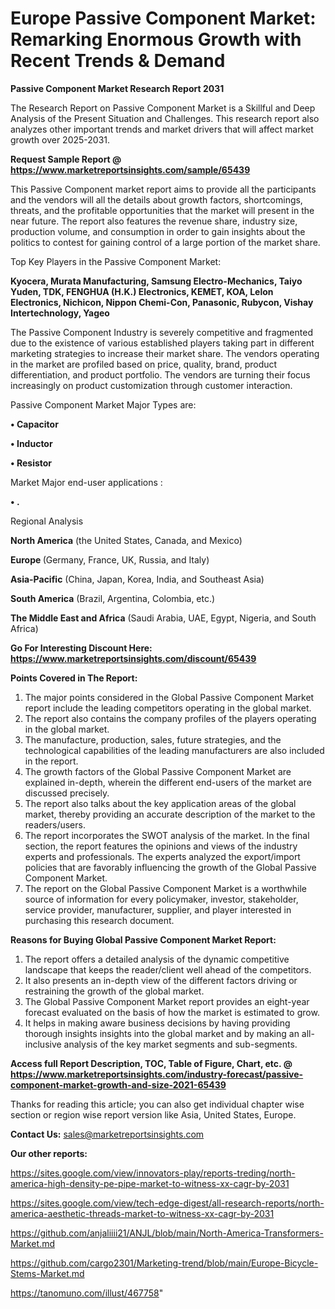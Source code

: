 # Europe Passive Component Market: Remarking Enormous Growth with Recent Trends & Demand

<strong>Passive Component Market Research Report 2031</strong>

The Research Report on Passive Component Market is a Skillful and Deep Analysis of the Present Situation and Challenges. This research report also analyzes other important trends and market drivers that will affect market growth over 2025-2031.

<strong>Request Sample Report @ <a href=https://www.marketreportsinsights.com/sample/65439>https://www.marketreportsinsights.com/sample/65439</a></strong>

This Passive Component market report aims to provide all the participants and the vendors will all the details about growth factors, shortcomings, threats, and the profitable opportunities that the market will present in the near future. The report also features the revenue share, industry size, production volume, and consumption in order to gain insights about the politics to contest for gaining control of a large portion of the market share.

Top Key Players in the Passive Component Market:

<strong>Kyocera, Murata Manufacturing, Samsung Electro-Mechanics, Taiyo Yuden, TDK, FENGHUA (H.K.) Electronics, KEMET, KOA, Lelon Electronics, Nichicon, Nippon Chemi-Con, Panasonic, Rubycon, Vishay Intertechnology, Yageo</strong>

The Passive Component Industry is severely competitive and fragmented due to the existence of various established players taking part in different marketing strategies to increase their market share. The vendors operating in the market are profiled based on price, quality, brand, product differentiation, and product portfolio. The vendors are turning their focus increasingly on product customization through customer interaction.

Passive Component Market Major Types are:

<strong>• Capacitor

• Inductor

• Resistor</strong>

Market Major end-user applications :

<strong>• .</strong>

Regional Analysis

</u><strong><b>North America</b></strong> (the United States, Canada, and Mexico)

<strong><b>Europe </b></strong>(Germany, France, UK, Russia, and Italy)

<strong><b>Asia-Pacific</b></strong> (China, Japan, Korea, India, and Southeast Asia)

<strong><b>South America</b></strong> (Brazil, Argentina, Colombia, etc.)

<strong><b>The Middle East and Africa</b></strong> (Saudi Arabia, UAE, Egypt, Nigeria, and South Africa)

<strong>Go For Interesting Discount Here: <a href=https://www.marketreportsinsights.com/discount/65439>https://www.marketreportsinsights.com/discount/65439</a></strong>

<strong>Points Covered in The Report:</strong>
<ol>
  <li>The major points considered in the Global Passive Component Market report include the leading competitors operating in the global market.</li>
  <li>The report also contains the company profiles of the players operating in the global market.</li>
  <li>The manufacture, production, sales, future strategies, and the technological capabilities of the leading manufacturers are also included in the report.</li>
  <li>The growth factors of the Global Passive Component Market are explained in-depth, wherein the different end-users of the market are discussed precisely.</li>
  <li>The report also talks about the key application areas of the global market, thereby providing an accurate description of the market to the readers/users.</li>
  <li>The report incorporates the SWOT analysis of the market. In the final section, the report features the opinions and views of the industry experts and professionals. The experts analyzed the export/import policies that are favorably influencing the growth of the Global Passive Component Market.</li>
  <li>The report on the Global Passive Component Market is a worthwhile source of information for every policymaker, investor, stakeholder, service provider, manufacturer, supplier, and player interested in purchasing this research document.</li>
</ol>
<strong>Reasons for Buying Global Passive Component Market Report:</strong>

<ol>
  <li>The report offers a detailed analysis of the dynamic competitive landscape that keeps the reader/client well ahead of the competitors.</li>
  <li>It also presents an in-depth view of the different factors driving or restraining the growth of the global market.</li>
  <li>The Global Passive Component Market report provides an eight-year forecast evaluated on the basis of how the market is estimated to grow.</li>
  <li>It helps in making aware business decisions by having providing thorough insights insights into the global market and by making an all-inclusive analysis of the key market segments and sub-segments.</li>
</ol>
<strong>Access full Report Description, TOC, Table of Figure, Chart, etc. @ <a href=https://www.marketreportsinsights.com/industry-forecast/passive-component-market-growth-and-size-2021-65439>https://www.marketreportsinsights.com/industry-forecast/passive-component-market-growth-and-size-2021-65439</a></strong>


Thanks for reading this article; you can also get individual chapter wise section or region wise report version like Asia, United States, Europe.

<strong>Contact Us:</strong>
sales@marketreportsinsights.com

<strong>Our other reports:</strong>

<a href=https://sites.google.com/view/innovators-play/reports-treding/north-america-high-density-pe-pipe-market-to-witness-xx-cagr-by-2031>https://sites.google.com/view/innovators-play/reports-treding/north-america-high-density-pe-pipe-market-to-witness-xx-cagr-by-2031</a>

<a href=https://sites.google.com/view/tech-edge-digest/all-research-reports/north-america-aesthetic-threads-market-to-witness-xx-cagr-by-2031>https://sites.google.com/view/tech-edge-digest/all-research-reports/north-america-aesthetic-threads-market-to-witness-xx-cagr-by-2031</a>

<a href=https://github.com/anjaliiii21/ANJL/blob/main/North-America-Transformers-Market.md>https://github.com/anjaliiii21/ANJL/blob/main/North-America-Transformers-Market.md</a>

<a href=https://github.com/cargo2301/Marketing-trend/blob/main/Europe-Bicycle-Stems-Market.md>https://github.com/cargo2301/Marketing-trend/blob/main/Europe-Bicycle-Stems-Market.md</a>

<a href=https://tanomuno.com/illust/467758>https://tanomuno.com/illust/467758</a>"
